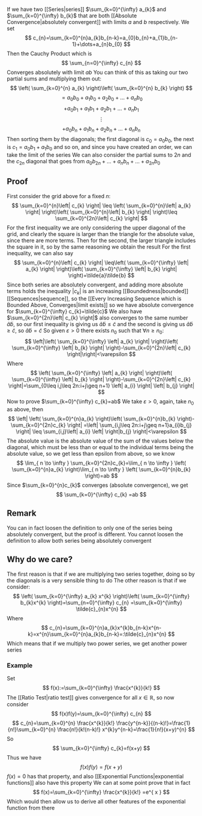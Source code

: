 If we have two [[Series|series]] $\sum_{k=0}^{\infty} a_{k}$ and $\sum_{k=0}^{\infty} b_{k}$ that are both [[Absolute Convergence|absolutely convergent]] with limits $a$ and $b$ respectively. We set
$$
c_{n}=\sum_{k=0}^{n}a_{k}b_{n-k}=a_{0}b_{n}+a_{1}b_{n-1}+\dots+a_{n}b_{0}
$$
Then the Cauchy Product which is
$$
\sum_{n=0}^{\infty} c_{n} 
$$
Converges absolutely with limit $ab$
You can think of this as taking our two partial sums and multiplying them out:
$$
\left( \sum_{k=0}^{n} a_{k}  \right)\left( \sum_{k=0}^{n} b_{k}  \right)
$$
$$
= a_{0}b_{0}+a_{1}b_{0}+a_{2}b_{0}+\dots+a_{n}b_{0}
$$
$$
 +a_{0}b_{1}+a_{1}b_{1}+a_{2}b_{1}+\dots+a_{n}b_{1}
$$
$$
 \vdots
$$
$$
 +a_{0}b_{n}+a_{1}b_{n}+a_{2}b_{n}+\dots+a_{n}b_{n}
$$
Then sorting them by the diagonals; the first diagonal is $c_{0}=a_{0}b_{0}$, the next is $c_{1}=a_{0}b_{1}+a_{1}b_{0}$ and so on, and since you have created an order, we can take the limit of the series
We can also consider the partial sums to $2n$ and the $c_{2n}$ diagonal that goes from $a_{0}b_{2n}+\dots+a_{n}b_{n}+\dots+a_{2n}b_{0}$
## Proof
First consider the grid above for a fixed $n$:
$$
\sum_{k=0}^{n}\left| c_{k} \right| \leq \left( \sum_{k=0}^{n}\left| a_{k} \right|  \right)\left( \sum_{k=0}^{n}\left| b_{k} \right|  \right)\leq \sum_{k=0}^{2n}\left| c_{k} \right| 
$$
For the first inequality we are only considering the upper diagonal of the grid, and clearly the square is larger than the triangle for the absolute value, since there are more terms. Then for the second, the larger triangle includes the square in it, so by the same reasoning we obtain the result
For the first inequality, we can also say
$$
\sum_{k=0}^{n}\left| c_{k} \right| \leq\left( \sum_{k=0}^{\infty} \left| a_{k} \right|   \right)\left( \sum_{k=0}^{\infty} \left| b_{k} \right|   \right)=\tilde{a}\tilde{b}
$$
Since both series are absolutely convergent, and adding more absolute terms holds the inequality
$\left| c_{k} \right|$ is an increasing [[Boundedness|bounded]] [[Sequences|sequence]], so the [[Every Increasing Sequence which is Bounded Above, Converges|limit exists]] so we have absolute convergence for $\sum_{k=0}^{\infty} c_{k}=\tilde{c}$
We also have $\sum_{k=0}^{2n}\left| c_{k} \right|$ also converges to the same number $\tilde{a}\tilde{b}$, so our first inequality is giving us $\tilde{a}\tilde{b}\leq\tilde{c}$ and the second is giving us $\tilde{a}\tilde{b}\geq \tilde{c}$, so $\tilde{a}\tilde{b}=\tilde{c}$
So given $\varepsilon>0$ there exists $n_{0}$ such that $\forall n\geq n_{0}$:
$$
\left|\left( \sum_{k=0}^{\infty} \left| a_{k} \right|   \right)\left( \sum_{k=0}^{\infty} \left| b_{k} \right|   \right)-\sum_{k=0}^{2n}\left| c_{k} \right|\right|<\varepsilon
$$
Where
$$
\left( \sum_{k=0}^{\infty} \left| a_{k} \right|   \right)\left( \sum_{k=0}^{\infty} \left| b_{k} \right|   \right)-\sum_{k=0}^{2n}\left| c_{k} \right|=\sum_{0\leq i,j\leq 2n:i+j\geq n+1}
\left| a_{i} \right| \left| b_{j} \right| $$
Now to prove $\sum_{k=0}^{\infty} c_{k}=ab$
We take $\varepsilon>0$, again, take $n_{0}$ as above, then
$$
\left| \left( \sum_{k=0}^{n}a_{k} \right)\left( \sum_{k=0}^{n}b_{k} \right)-\sum_{k=0}^{2n}c_{k} \right| =\left| \sum_{i,j\leq 2n:i+j\geq n+1}a_{i}b_{j} \right| \leq \sum_{i,j}\left| a_{i} \left|  \right|b_{j} \right|<\varepsilon 
$$
The absolute value is the absolute value of the sum of the values below the diagonal, which must be less than or equal to the individual terms being the absolute value, so we get less than epsilon from above, so we know
$$
\lim_{ n \to \infty } \sum_{k=0}^{2n}c_{k}=\lim_{ n \to \infty } \left( \sum_{k=0}^{n}a_{k} \right)\lim_{ n \to \infty } \left( \sum_{k=0}^{n}b_{k} \right)=ab
$$
Since $\sum_{k=0}^{n}c_{k}$ converges (absolute convergence), we get
$$
\sum_{k=0}^{\infty} c_{k} =ab
$$
## Remark
You can in fact loosen the definition to only one of the series being absolutely convergent, but the proof is different. You cannot loosen the definition to allow both series being absolutely convergent
## Why do we care?
The first reason is that if we are multiplying two series together, doing so by the diagonals is a very sensible thing to do
The other reason is that if we consider:
$$
\left( \sum_{k=0}^{\infty} a_{k} x^{k} \right)\left( \sum_{k=0}^{\infty} b_{k}x^{k}  \right)=\sum_{n=0}^{\infty} c_{n} =\sum_{k=0}^{\infty} \tilde{c}_{n}x^{n} 
$$
Where
$$
c_{n}=\sum_{k=0}^{n}a_{k}x^{k}b_{n-k}x^{n-k}=x^{n}\sum_{k=0}^{n}a_{k}b_{n-k}=:\tilde{c}_{n}x^{n}
$$
Which means that if we multiply two power series, we get another power series
### Example
Set
$$
f(x):=\sum_{k=0}^{\infty} \frac{x^{k}}{k!} 
$$
The [[Ratio Test|ratio test]] gives convergence for all $x\in\mathbb{R}$, so now consider
$$
f(x)f(y)=\sum_{k=0}^{\infty} c_{n} 
$$
$$
c_{n}=\sum_{k=0}^{n} \frac{x^{k}}{k!} \frac{y^{n-k}}{(n-k)!}=\frac{1}{n!}\sum_{k=0}^{n} \frac{n!}{k!(n-k)!} x^{k}y^{n-k}=\frac{1}{n!}(x+y)^{n}
$$
So 
$$
\sum_{k=0}^{\infty} c_{k}=f(x+y) 
$$
Thus we have
$$
f(x)f(y)=f(x+y)
$$
$f(x)=0$ has that property, and also [[Exponential Functions|exponential functions]] also have this property
We can at some point prove that in fact
$$
f(x)=\sum_{k=0}^{\infty} \frac{x^{k}}{k!} =e^{ x }
$$
Which would then allow us to derive all other features of the exponential function from there
